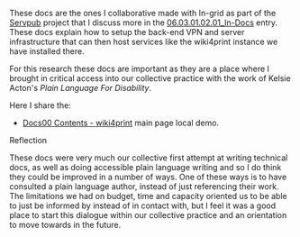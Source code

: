 
These docs are the ones I collaborative made with In-grid as part of the [Servpub](https://wiki4print.servpub.net/index.php?title=Main_Page) project that I discuss more in the [06.03.01.02.01_In-Docs](../../../06_In-Configure-Ability/06_entries/06.03.01.02.01_In-Docs.md) entry. These docs explain how to setup the back-end VPN and server infrastructure that can then host services like the wiki4print instance we have installed there.

For this research these docs are important as they are a place where I brought in critical access into our collective practice with the work of Kelsie Acton's _Plain Language For Disability_. 

Here I share the:
- [Docs00 Contents - wiki4print](entries/Docs00%20Contents%20-%20wiki4print.md) main page local demo.

Reflection

These docs were very much our collective first attempt at writing technical docs, as well as doing accessible plain language writing and so I do think they could be improved in a number of ways. One of these ways is to have consulted a plain language author, instead of just referencing their work. The limitations we had on budget, time and capacity oriented us to be able to just be informed by instead of in contact with, but I feel it was a good place to start this dialogue within our collective practice and an orientation to move towards in the future.